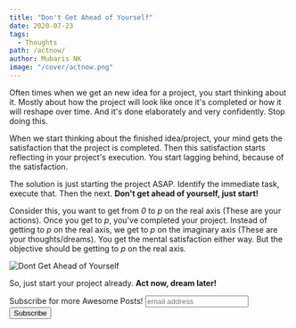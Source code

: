 ```yaml
---
title: "Don't Get Ahead of Yourself"
date: 2020-07-23
tags:
  - Thoughts
path: /actnow/
author: Mubaris NK
image: "/cover/actnow.png"
---
```


Often times when we get an new idea for a project, you start thinking about it. Mostly about how the project will look like once it's completed or how it will reshape over time. And it's done elaborately and very confidently. Stop doing this.

When we start thinking about the finished idea/project, your mind gets the satisfaction that the project is completed. Then this satisfaction starts reflecting in your project's execution. You start lagging behind, because of the satisfaction.

The solution is just starting the project ASAP. Identify the immediate task, execute that. Then the next. **Don't get ahead of yourself, just start!**

Consider this, you want to get from *0* to *p* on the real axis (These are your actions). Once you get to *p*, you've completed your project. Instead of getting to *p* on the real axis, we get to *p* on the imaginary axis (These are your thoughts/dreams). You get the mental satisfaction either way. But the objective should be getting to *p* on the real axis.

![Dont Get Ahead of Yourself](/actnow_visual.png)

So, just start your project already. **Act now, dream later!**

<div id="mc_embed_signup">
<form action="//mubaris.us16.list-manage.com/subscribe/post?u=f9e9a4985cce81e89169df2bf&amp;id=3654da5463" method="post" id="mc-embedded-subscribe-form" name="mc-embedded-subscribe-form" class="validate" target="_blank" novalidate>
    <div id="mc_embed_signup_scroll">
    <label for="mce-EMAIL">Subscribe for more Awesome Posts!</label>
    <input type="email" value="" name="EMAIL" class="email" id="mce-EMAIL" placeholder="email address" required>
    <!-- real people should not fill this in and expect good things - do not remove this or risk form bot signups-->
    <div style="position: absolute; left: -5000px;" aria-hidden="true"><input type="text" name="b_f9e9a4985cce81e89169df2bf_3654da5463" tabindex="-1" value=""></div>
    <div class="clear"><input type="submit" value="Subscribe" name="subscribe" id="mc-embedded-subscribe" class="button"></div>
    </div>
</form>
</div>
